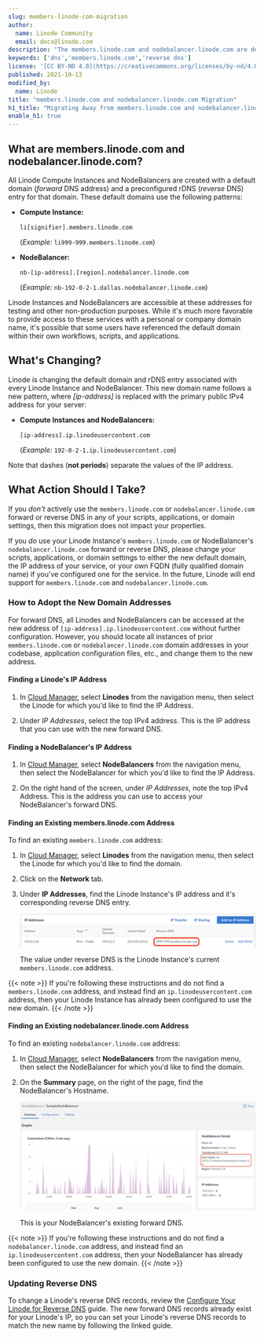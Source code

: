 ```yaml
---
slug: members-linode-com-migration
author:
  name: Linode Community
  email: docs@linode.com
description: "The members.linode.com and nodebalancer.linode.com are deprecated. Follow the steps in this guide to use the new domain for forward and reverse DNS."
keywords: ['dns','members.linode.com','reverse dns']
license: '[CC BY-ND 4.0](https://creativecommons.org/licenses/by-nd/4.0)'
published: 2021-10-13
modified_by:
  name: Linode
title: "members.linode.com and nodebalancer.linode.com Migration"
h1_title: "Migrating Away from members.linode.com and nodebalancer.linode.com"
enable_h1: true
---
```


## What are members.linode.com and nodebalancer.linode.com?

All Linode Compute Instances and NodeBalancers are created with a default domain (*forward* DNS address) and a preconfigured rDNS (*reverse* DNS) entry for that domain. These default domains use the following patterns:

-   **Compute Instance:**

        li[signifier].members.linode.com

    (*Example:* `li999-999.members.linode.com`)

-   **NodeBalancer:**

        nb-[ip-address].[region].nodebalancer.linode.com

    (*Example:* `nb-192-0-2-1.dallas.nodebalancer.linode.com`)

Linode Instances and NodeBalancers are accessible at these addresses for testing and other non-production purposes. While it's much more favorable to provide access to these services with a personal or company domain name, it's possible that some users have referenced the default domain within their own workflows, scripts, and applications.

## What's Changing?

Linode is changing the default domain and rDNS entry associated with every Linode Instance and NodeBalancer. This new domain name follows a new pattern, where *[ip-address]* is replaced with the primary public IPv4 address for your server:

-   **Compute Instances and NodeBalancers:**

        [ip-address].ip.linodeusercontent.com

    (*Example:* `192-0-2-1.ip.linodeusercontent.com`)

Note that dashes (**not periods**) separate the values of the IP address.

## What Action Should I Take?

If you *don't* actively use the `members.linode.com` or `nodebalancer.linode.com` forward or reverse DNS in any of your scripts, applications, or domain settings, then this migration does not impact your properties.

If you *do* use your Linode Instance's `members.linode.com` or NodeBalancer's `nodebalancer.linode.com` forward or reverse DNS, please change your scripts, applications, or domain settings to either the new default domain, the IP address of your service, or your own FQDN (fully qualified domain name) if you've configured one for the service. In the future, Linode will end support for `members.linode.com` and `nodebalancer.linode.com`.

### How to Adopt the New Domain Addresses

For forward DNS, all Linodes and NodeBalancers can be accessed at the new address of `[ip-address].ip.linodeusercontent.com` without further configuration. However, you should locate all instances of prior `members.linode.com` or `nodebalancer.linode.com` domain addresses in your codebase, application configuration files, etc., and change them to the new address.

#### Finding a Linode's IP Address

1. In [Cloud Manager](https://cloud.linode.com), select **Linodes** from the navigation menu, then select the Linode for which you'd like to find the IP Address.

1. Under *IP Addresses*, select the top IPv4 address. This is the IP address that you can use with the new forward DNS.

#### Finding a NodeBalancer's IP Address

1. In [Cloud Manager](https://cloud.linode.com), select **NodeBalancers** from the navigation menu, then select the NodeBalancer for which you'd like to find the IP Address.

1. On the right hand of the screen, under *IP Addresses*, note the top IPv4 Address. This is the address you can use to access your NodeBalancer's forward DNS.

#### Finding an Existing members.linode.com Address

To find an existing `members.linode.com` address:

1. In [Cloud Manager](https://cloud.linode.com), select **Linodes** from the navigation menu, then select the Linode for which you'd like to find the domain.

1. Click on the **Network** tab.

1. Under **IP Addresses**, find the Linode Instance's IP address and it's corresponding reverse DNS entry.

    !["A Linode Instance's Network page displays the Linode's reverse DNS"](locate-rdns-linode.png)

    The value under reverse DNS is the Linode Instance's current `members.linode.com` address.

{{< note >}}
If you're following these instructions and do not find a `members.linode.com` address, and instead find an `ip.linodeusercontent.com` address, then your Linode Instance has already been configured to use the new domain.
{{< /note >}}

#### Finding an Existing nodebalancer.linode.com Address

To find an existing `nodebalancer.linode.com` address:

1. In [Cloud Manager](https://cloud.linode.com), select **NodeBalancers** from the navigation menu, then select the NodeBalancer for which you'd like to find the domain.

1. On the **Summary** page, on the right of the page, find the NodeBalancer's Hostname.

    !["A NodeBalancer's forward DNS is available on a NodeBalancer's summary page"](locate-domain-nodebalancer.png)

    This is your NodeBalancer's existing forward DNS.

{{< note >}}
If you're following these instructions and do not find a `nodebalancer.linode.com` address, and instead find an `ip.linodeusercontent.com` address, then your NodeBalancer has already been configured to use the new domain.
{{< /note >}}

### Updating Reverse DNS

To change a Linode's reverse DNS records, review the [Configure Your Linode for Reverse DNS](/docs/guides/configure-your-linode-for-reverse-dns/) guide. The new forward DNS records already exist for your Linode's IP, so you can set your Linode's reverse DNS records to match the new name by following the linked guide.

